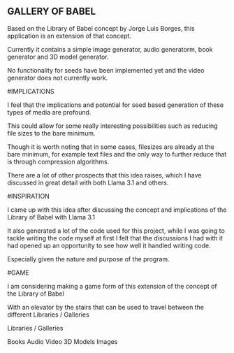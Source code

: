## GALLERY OF BABEL

Based on the Library of Babel concept by Jorge Luis Borges, this application is an extension of that concept.

Currently it contains a simple image generator, audio generatorm, book generator and 3D model generator.

No functionality for seeds have been implemented yet and the video generator does not currently work.

#IMPLICATIONS

I feel that the implications and potential for seed based generation of these types of media are profound.

This could allow for some really interesting possibilities such as reducing file sizes to the bare minimum.

Though it is worth noting that in some cases, filesizes are already at the bare minimum, for example text files and the only way to further reduce that is through compression algorithms.

There are a lot of other prospects that this idea raises, which I have discussed in great detail with both Llama 3.1 and others.

#INSPIRATION

I came up with this idea after discussing the concept and implications of the Library of Babel with Llama 3.1

It also generated a lot of the code used for this project, while I was going to tackle writing the code myself at first I felt that the discussions I had with it had opened up an opportunity to see how well it handled writing code.

Especially given the nature and purpose of the program.

#GAME

I am considering making a game form of this extension of the concept of the Library of Babel

With an elevator by the stairs that can be used to travel between the different Libraries / Galleries

Libraries / Galleries

Books
Audio
Video
3D Models
Images